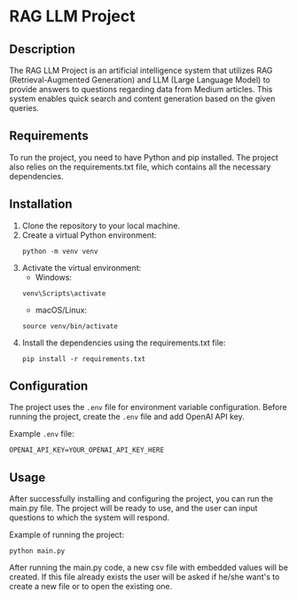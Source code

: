 # RAG LLM Project

## Description
The RAG LLM Project is an artificial intelligence system that utilizes RAG (Retrieval-Augmented Generation) and LLM (Large Language Model) to provide answers to questions regarding data from Medium articles. This system enables quick search and content generation based on the given queries.

## Requirements
To run the project, you need to have Python and pip installed. The project also relies on the requirements.txt file, which contains all the necessary dependencies.

## Installation
1. Clone the repository to your local machine.
2. Create a virtual Python environment:
    ```
    python -m venv venv
    ```
3. Activate the virtual environment:
    - Windows:
    ```
    venv\Scripts\activate
    ```
    - macOS/Linux:
    ```
    source venv/bin/activate
    ```
4. Install the dependencies using the requirements.txt file:
    ```
    pip install -r requirements.txt
    ```

## Configuration
The project uses the `.env` file for environment variable configuration. Before running the project, create the `.env` file and add OpenAI API key.

Example `.env` file:
 ```
OPENAI_API_KEY=YOUR_OPENAI_API_KEY_HERE
 ```

## Usage
After successfully installing and configuring the project, you can run the main.py file. The project will be ready to use, and the user can input questions to which the system will respond.

Example of running the project:
 ```
python main.py
 ```

After running the main.py code, a new csv file with embedded values will be created. If this file already exists the user will be asked if he/she want's to create a new file or to open the existing one.
